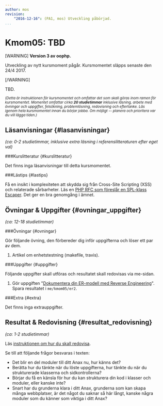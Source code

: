 ```yaml
---
author: mos
revision:
    "2016-12-16": (PA1, mos) Utveckling påbörjad.
...
```

Kmom05: TBD
==================================

[WARNING]
**Version 3 av oophp.**

Utveckling av nytt kursmoment pågår. Kursmomentet släpps senaste den 24/4 2017.

[/WARNING]

TBD.

<small><i>(Detta är instruktionen för kursmomentet och omfattar det som skall göras inom ramen för kursmomentet. Momentet omfattar cirka **20 studietimmar** inklusive läsning, arbete med övningar och uppgifter, felsökning, problemlösning, redovisning och eftertanke. Läs igenom hela kursmomentet innan du börjar jobba. Om möjligt -- planera och prioritera var du vill lägga tiden.)</i></small>



Läsanvisningar  {#lasanvisningar}
---------------------------------

*(ca: 0-2 studietimmar, inklusive extra läsning i referenslitteraturen efter eget val)*



###Kurslitteratur  {#kurslitteratur}

Det finns inga läsanvisningar till detta kursmomentet.




###Lästips {#lastips}

Få en insikt i komplexiteten att skydda sig från Cross-Site Scripting (XSS) och relaterade sårbarheter. Läs en [PHP RFC som föreslår en SPL-klass Escaper](https://wiki.php.net/rfc/escaper). Det ger en bra genomgång i ämnet.



Övningar & Uppgifter  {#ovningar_uppgifter}
-------------------------------------------

*(ca: 12-18 studietimmar)*


###Övningar {#ovningar}

Gör följande övning, den förbereder dig inför uppgifterna och löser ett par av dem.

1. Artikel om enhetstestning (makefile, travis).

<!-- 

Unittest (Guess, Dice, Cal) Xdebug install

Use composer require anax/database

(Content som markdown med anax/textfilter)

-->


<!--
1. Ramverksmoduler att bygga själv.
* CValidate
* CFlash
* CCache

(Olika språk, anpassa med int/loc) 
-->



###Uppgifter {#uppgifter}

Följande uppgifter skall utföras och resultatet skall redovisas via me-sidan.

1. Gör uppgiften "[Dokumentera din ER-modell med Reverse Engineering](uppgift/dokumentera-din-er-modell-med-reverse-engineering)". Spara resultatet i `me/kmom05/er2`.

<!--

1. phpdoc

-->


###Extra {#extra}

Det finns inga extrauppgifter.

<!--

Gör följande extrauppgifter om du har tid, lust eller ambition.

1. Du kan forstätta träna grunderna i SQL via laborationen "[SQL lab, fortsättning med SQL (sql2)](uppgift/sql-lab-fortsattning-med-sql)". Labben är gjord för SQLite. Spara koden i `me/kmom05/sql2`.

--->



Resultat & Redovisning  {#resultat_redovisning}
-----------------------------------------------

*(ca: 1-2 studietimmar)*

Läs [instruktionen om hur du skall redovisa](kurser/oophp-v3/redovisa).

Se till att följande frågor besvaras i texten:

* Det blir en del moduler till ditt Anax nu, hur känns det?
* Berätta hur du tänkte när du löste uppgifterna, hur tänkte du när du strukturerade klasserna och sidkontrollerna?
* Börjar du få en känsla för hur du kan strukturera din kod i klasser och moduler, eller kanske inte?
* Snart har du grunderna klara i ditt Anax, grunderna som kan skapa många webbplatser, är det något du saknar så här långt, kanske några moduler som du känner som viktiga i ditt Anax?
